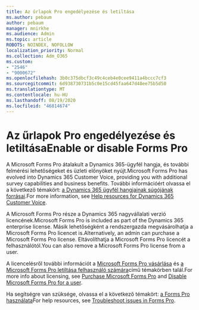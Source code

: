 ```yaml
---
title: Az űrlapok Pro engedélyezése és letiltása
ms.author: pebaum
author: pebaum
manager: mnirkhe
ms.audience: Admin
ms.topic: article
ROBOTS: NOINDEX, NOFOLLOW
localization_priority: Normal
ms.collection: Adm_O365
ms.custom:
- "2546"
- "9000672"
ms.openlocfilehash: 3b0c375dbcf3c49c4ceb4e0cee9411a4bccc7cf3
ms.sourcegitcommit: 6d938730731b5c0e15cd45faa647d48ee75b5d50
ms.translationtype: MT
ms.contentlocale: hu-HU
ms.lasthandoff: 08/19/2020
ms.locfileid: "46814674"
---
```

# <a name="enable-or-disable-forms-pro"></a><span data-ttu-id="e6e12-102">Az űrlapok Pro engedélyezése és letiltása</span><span class="sxs-lookup"><span data-stu-id="e6e12-102">Enable or disable Forms Pro</span></span>

<span data-ttu-id="e6e12-103">A Microsoft Forms Pro átalakult a Dynamics 365-ügyfél hangja, és további felmérési lehetőségeket és üzleti előnyöket nyújt.</span><span class="sxs-lookup"><span data-stu-id="e6e12-103">Microsoft Forms Pro has evolved into Dynamics 365 Customer Voice, providing you with additional survey capabilities and business benefits.</span></span> <span data-ttu-id="e6e12-104">További információért olvassa el a következő témakört: [a Dynamics 365 ügyfél hangjainak súgójának forrásai](https://go.microsoft.com/fwlink/p/?linkid=2128357).</span><span class="sxs-lookup"><span data-stu-id="e6e12-104">For more information, see [Help resources for Dynamics 365 Customer Voice](https://go.microsoft.com/fwlink/p/?linkid=2128357).</span></span>  

<span data-ttu-id="e6e12-105">A Microsoft Forms Pro része a Dynamics 365 nagyvállalati verzió licencének.</span><span class="sxs-lookup"><span data-stu-id="e6e12-105">Microsoft Forms Pro is included as part of the Dynamics 365 enterprise license.</span></span> <span data-ttu-id="e6e12-106">Másik lehetőségként a rendszergazda megvásárolhatja a Microsoft Forms Pro licencet is.</span><span class="sxs-lookup"><span data-stu-id="e6e12-106">Alternatively, an admin can purchase a Microsoft Forms Pro license.</span></span> <span data-ttu-id="e6e12-107">Eltávolíthatja a Microsoft Forms Pro licencét a felhasználótól.</span><span class="sxs-lookup"><span data-stu-id="e6e12-107">You can also remove a Microsoft Forms Pro license from a user.</span></span>  

<span data-ttu-id="e6e12-108">A licencelésről további információt a [Microsoft Forms Pro vásárlása](https://docs.microsoft.com/forms-pro/purchase#purchase-microsoft-forms-pro-for-users-in-a-dynamics-365-tenant) és [a Microsoft Forms Pro letiltása felhasználó számára](https://docs.microsoft.com/forms-pro/purchase#disable-microsoft-forms-pro-for-a-user-1)című témakörben talál.</span><span class="sxs-lookup"><span data-stu-id="e6e12-108">For more info about licensing, see [Purchase Microsoft Forms Pro](https://docs.microsoft.com/forms-pro/purchase#purchase-microsoft-forms-pro-for-users-in-a-dynamics-365-tenant) and [Disable Microsoft Forms Pro for a user](https://docs.microsoft.com/forms-pro/purchase#disable-microsoft-forms-pro-for-a-user-1).</span></span>
  
<span data-ttu-id="e6e12-109">Ha segítségre van szüksége, olvassa el a következő témakört: [a Forms Pro használata](https://docs.microsoft.com/forms-pro/troubleshoot)</span><span class="sxs-lookup"><span data-stu-id="e6e12-109">For help resources, see [Troubleshoot issues in Forms Pro](https://docs.microsoft.com/forms-pro/troubleshoot).</span></span>